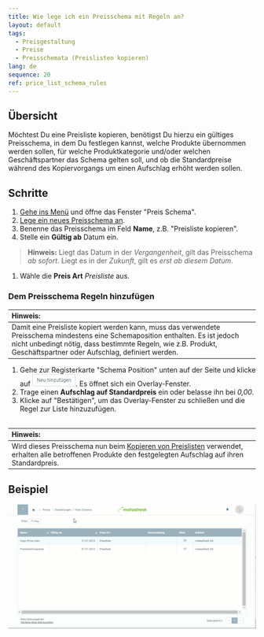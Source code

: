 ```yaml
---
title: Wie lege ich ein Preisschema mit Regeln an?
layout: default
tags:
  - Preisgestaltung
  - Preise
  - Preisschemata (Preislisten kopieren)
lang: de
sequence: 20
ref: price_list_schema_rules
---
```


## Übersicht
Möchtest Du eine Preisliste kopieren, benötigst Du hierzu ein gültiges Preisschema, in dem Du festlegen kannst, welche Produkte übernommen werden sollen, für welche Produktkategorie und/oder welchen Geschäftspartner das Schema gelten soll, und ob die Standardpreise während des Kopiervorgangs um einen Aufschlag erhöht werden sollen.

## Schritte
1. [Gehe ins Menü](Menu) und öffne das Fenster "Preis Schema".
1. [Lege ein neues Preisschema an](Neuer_Datensatz_Fenster_Webui).
1. Benenne das Preisschema im Feld **Name**, z.B. "Preisliste kopieren".
1. Stelle ein **Gültig ab** Datum ein.
 >**Hinweis:** Liegt das Datum in der *Vergangenheit*, gilt das Preisschema *ab sofort*. Liegt es in der *Zukunft*, gilt es *erst ab diesem Datum*.

1. Wähle die **Preis Art** *Preisliste* aus.

### Dem Preisschema Regeln hinzufügen

| **Hinweis:** |
| :- |
| Damit eine Preisliste kopiert werden kann, muss das verwendete Preisschema mindestens eine Schemaposition enthalten. Es ist jedoch nicht unbedingt nötig, dass bestimmte Regeln, wie z.B. Produkt, Geschäftspartner oder Aufschlag, definiert werden. |

1. Gehe zur Registerkarte "Schema Position" unten auf der Seite und klicke auf ![](assets/Neu_hinzufuegen_Button.png). Es öffnet sich ein Overlay-Fenster.
1. Trage einen **Aufschlag auf Standardpreis** ein oder belasse ihn bei *0,00*.
1. Klicke auf "Bestätigen", um das Overlay-Fenster zu schließen und die Regel zur Liste hinzuzufügen.
<br><br>

| **Hinweis:** |
| :- |
| Wird dieses Preisschema nun beim [Kopieren von Preislisten](Preise_von_Preislistenversion_kopieren) verwendet, erhalten alle betroffenen Produkte den festgelegten Aufschlag auf ihren Standardpreis. |

## Beispiel
![](assets/Preisschema_Regeln.gif)
